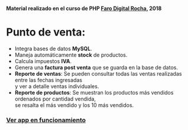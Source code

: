 #### Material realizado en el curso de PHP [Faro Digital Rocha](http://www.farodigital.net.uy/portal/ "Faro Digital Rocha"), 2018

# Punto de venta:
- Integra bases de datos **MySQL**.
- Maneja automáticamente **stock** de productos.
- Calcula impuestos **IVA**.
- Genera una **factura post venta** que se guarda en la base de datos.
- **Reporte de ventas**: Se pueden consultar todas las ventas realizadas entre las fechas ingresadas<br/>y ver a detalle ventas individuales.
- **Reporte de productos**: Se muestran los productos más vendidos ordenados por cantidad vendida,<br/>se resalta el más vendido y los 10 más vendidos.

### [Ver app en funcionamiento](http://faro-digital-php.herokuapp.com/ "Ver app en funcionamiento")
